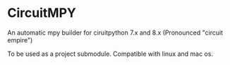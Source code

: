 # CircuitMPY
An automatic mpy builder for ciruitpython 7.x and 8.x
(Pronounced "circuit empire")

To be used as a project submodule.
Compatible with linux and mac os.
